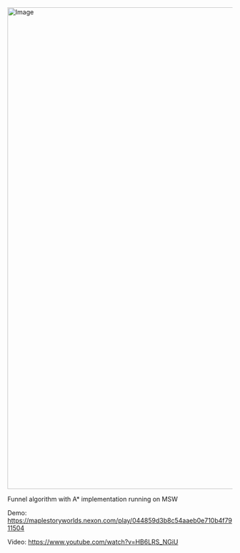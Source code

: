 <img width="1920" height="1080" alt="Image" src="https://github.com/user-attachments/assets/b765746a-3fe9-4978-a5c0-7673673f3148"/>

Funnel algorithm with A* implementation running on MSW

Demo: https://maplestoryworlds.nexon.com/play/044859d3b8c54aaeb0e710b4f7911504

Video: https://www.youtube.com/watch?v=HB6LRS_NGiU
